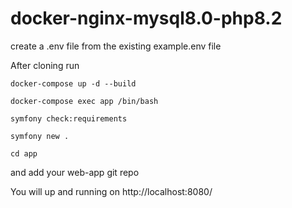# docker-nginx-mysql8.0-php8.2

create a .env file from the existing example.env file

After cloning run 

`docker-compose up -d --build`

`docker-compose exec app /bin/bash`

`symfony check:requirements`

`symfony new .`

`cd app`

and add your web-app git repo

You will up and running on http://localhost:8080/
